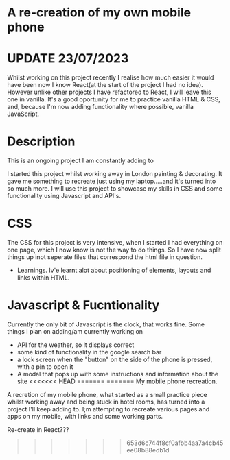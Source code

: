 
# A re-creation of my own mobile phone

# UPDATE 23/07/2023
Whilst working on this project recently I realise how much easier it would have been now I know React(at the start of the project I had no idea). However unlike other projects I have refactored to React, I will leave this one in vanilla. It's a good oportunity for me to practice vanilla HTML & CSS, and, because I'm now adding functionality where possible, vanilla JavaScript.

# Description

This is an ongoing project I am constantly adding to

I started this project whilst working away in London painting & decorating. It gave me something to recreate just using my laptop.....and it's turned into so much more. I will use this project to showcase my skills in CSS and some functionality using Javascript and API's.

# CSS

The CSS for this project is very intensive, when I started I had everything on one page, which I now know is not the way to do things. So I have now split things up inot seperate files that correspond the html file in question.

- Learnings.
  Iv'e learnt alot about positioning of elements, layouts and links within HTML.

# Javascript & Fucntionality

Currently the only bit of Javascript is the clock, that works fine. Some things I plan on adding/am currently working on

- API for the weather, so it displays correct
- some kind of functionality in the google search bar
- a lock screen when the "button" on the side of the phone is pressed, with a pin to open it
- A modal that pops up with some instructions and information about the site
<<<<<<< HEAD
=======
=======
My mobile phone recreation.

A recretion of my mobile phone, what started as a small practice piece whilst working away and being stuck in hotel rooms,
has turned into a project I'll keep adding to.
I;m attempting to recreate various pages and apps on my mobile, with links and some working parts.

Re-create in React???
>>>>>>> 653d6c744f8cf0afbb4aa7a4cb45ee08b88edb1d
